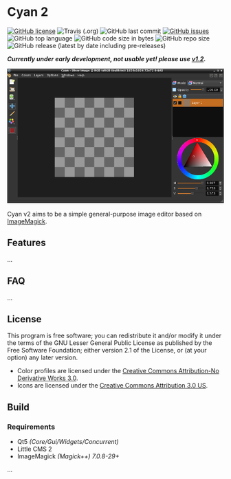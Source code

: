 # Cyan 2

[![GitHub license](https://img.shields.io/github/license/rodlie/cyan)](https://github.com/rodlie/cyan/blob/master/COPYING)
![Travis (.org)](https://img.shields.io/travis/rodlie/cyan)
![GitHub last commit](https://img.shields.io/github/last-commit/rodlie/cyan)
[![GitHub issues](https://img.shields.io/github/issues/rodlie/cyan)](https://github.com/rodlie/cyan/issues)
![GitHub top language](https://img.shields.io/github/languages/top/rodlie/cyan)
![GitHub code size in bytes](https://img.shields.io/github/languages/code-size/rodlie/cyan)
![GitHub repo size](https://img.shields.io/github/repo-size/rodlie/cyan)
![GitHub release (latest by date including pre-releases)](https://img.shields.io/github/v/release/rodlie/cyan?include_prereleases)

***Currently under early development, not usable yet! please use [v1.2](https://github.com/rodlie/cyan/tree/1.2).***

![screenshot](docs/images/screenshot-1.9.0.png)

Cyan v2 aims to be a simple general-purpose image editor based on [ImageMagick](https://imagemagick.org).

## Features

...

## FAQ

...

## License

This program is free software; you can redistribute it and/or modify it under the terms of the GNU Lesser General Public License as published by the Free Software Foundation; either version 2.1 of the License, or (at your option) any later version.

* Color profiles are licensed under the [Creative Commons Attribution-No Derivative Works 3.0](https://creativecommons.org/licenses/by-nd/3.0/).
* Icons are licensed under the [Creative Commons Attribution 3.0 US](http://creativecommons.org/licenses/by/3.0/us/).

## Build

### Requirements

 * Qt5 *(Core/Gui/Widgets/Concurrent)*
 * Little CMS 2
 * ImageMagick *(Magick++) 7.0.8-29+*

...
